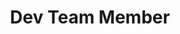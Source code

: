 ---
firstname: "Charlene"
lastname: "Kim"
group: "member"
title: "Dev Team Member"
pronouns: "she/her"
img: "ckim.jpg"
graduating_year: 2024
github: "kimcharlene"
links:
  - name: "LinkedIn"
    href: "https://www.linkedin.com/in/charlene-kim-551a3418b/"
---